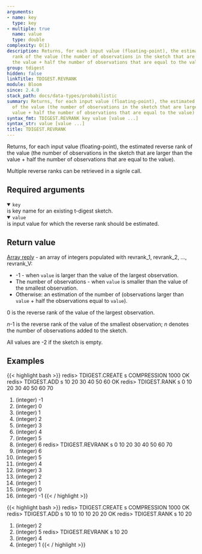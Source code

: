 ```yaml
---
arguments:
- name: key
  type: key
- multiple: true
  name: value
  type: double
complexity: O(1)
description: Returns, for each input value (floating-point), the estimated reverse
  rank of the value (the number of observations in the sketch that are larger than
  the value + half the number of observations that are equal to the value)
group: tdigest
hidden: false
linkTitle: TDIGEST.REVRANK
module: Bloom
since: 2.4.0
stack_path: docs/data-types/probabilistic
summary: Returns, for each input value (floating-point), the estimated reverse rank
  of the value (the number of observations in the sketch that are larger than the
  value + half the number of observations that are equal to the value)
syntax_fmt: TDIGEST.REVRANK key value [value ...]
syntax_str: value [value ...]
title: TDIGEST.REVRANK
---
```

Returns, for each input value (floating-point), the estimated reverse rank of the value (the number of observations in the sketch that are larger than the value + half the number of observations that are equal to the value).

Multiple reverse ranks can be retrieved in a signle call.

## Required arguments
<details open><summary><code>key</code></summary>
is key name for an existing t-digest sketch.
</details>

<details open><summary><code>value</code></summary>
is input value for which the reverse rank should be estimated.

## Return value

[Array reply](/docs/reference/protocol-spec#arrays) - an array of integers populated with revrank_1, revrank_2, ..., revrank_V:
  
- -1 - when `value` is larger than the value of the largest observation.
- The number of observations - when `value` is smaller than the value of the smallest observation.
- Otherwise: an estimation of the number of (observations larger than `value` + half the observations equal to `value`).
  
0 is the reverse rank of the value of the largest observation.

_n_-1 is the reverse rank of the value of the smallest observation; _n_ denotes the number of observations added to the sketch.

All values are -2 if the sketch is empty.  

## Examples

{{< highlight bash >}}
redis> TDIGEST.CREATE s COMPRESSION 1000
OK
redis> TDIGEST.ADD s 10 20 30 40 50 60
OK
redis> TDIGEST.RANK s 0 10 20 30 40 50 60 70
1) (integer) -1
2) (integer) 0
3) (integer) 1
4) (integer) 2
5) (integer) 3
6) (integer) 4
7) (integer) 5
8) (integer) 6
redis> TDIGEST.REVRANK s 0 10 20 30 40 50 60 70
1) (integer) 6
2) (integer) 5
3) (integer) 4
4) (integer) 3
5) (integer) 2
6) (integer) 1
7) (integer) 0
8) (integer) -1
{{< / highlight >}}
  
{{< highlight bash >}}
redis> TDIGEST.CREATE s COMPRESSION 1000
OK
redis> TDIGEST.ADD s 10 10 10 10 20 20
OK
redis> TDIGEST.RANK s 10 20
1) (integer) 2
2) (integer) 5
redis> TDIGEST.REVRANK s 10 20
1) (integer) 4
2) (integer) 1
{{< / highlight >}}
